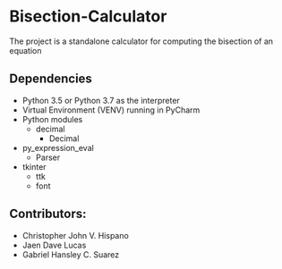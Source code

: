 # Bisection-Calculator
The project is a standalone calculator for computing the bisection of an equation  

## Dependencies  
* Python 3.5 or Python 3.7 as the interpreter
* Virtual Environment (VENV) running in PyCharm  
* Python modules  
  * decimal  
    * Decimal  
 * py_expression_eval    
    * Parser  
 * tkinter  
    * ttk  
    * font  
  
## Contributors:  
* Christopher John V. Hispano  
* Jaen Dave Lucas    
* Gabriel Hansley C. Suarez  